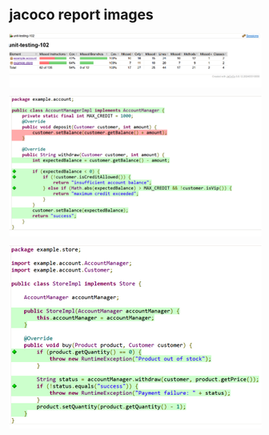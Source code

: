 # jacoco report images
![jacoco report](https://github.com/mohamedIbnKhaled/fawry_intern_tasks/blob/main/week_2/unit-testing-102/docs/images/jacoco1.PNG)

![jacoco report](https://github.com/mohamedIbnKhaled/fawry_intern_tasks/blob/main/week_2/unit-testing-102/docs/images/jacoco2.PNG)

![jacoco report](https://github.com/mohamedIbnKhaled/fawry_intern_tasks/blob/main/week_2/unit-testing-102/docs/images/jacoco3.PNG)
